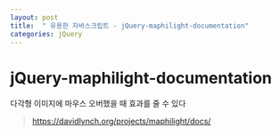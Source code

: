 ```yaml
---
layout: post
title:  " 유용한 자바스크립트 - jQuery-maphilight-documentation"
categories: jQuery
---
```


# jQuery-maphilight-documentation

다각형 이미지에 마우스 오버했을 때 효과를 줄 수 있다
 
 > https://davidlynch.org/projects/maphilight/docs/
